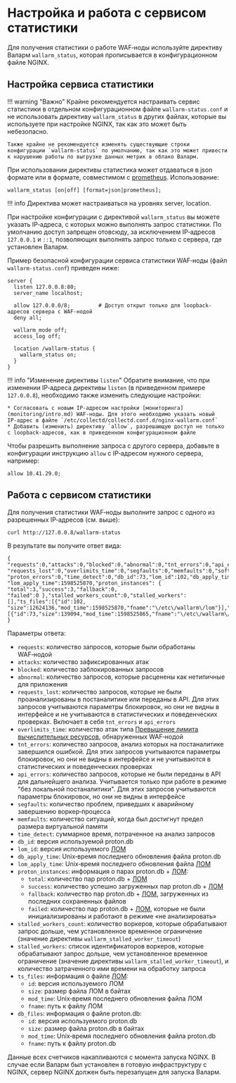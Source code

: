 [doc-configure-kubernetes]:     configure-kubernetes-ru.md

# Настройка и работа с сервисом статистики

Для получения статистики о работе WAF‑ноды используйте директиву Валарм `wallarm_status`, которая прописывается в конфигурационном файле NGINX.

## Настройка сервиса статистики

!!! warning "Важно"
    Крайне рекомендуется настраивать сервис статистики в отдельном конфигурационном файле `wallarm‑status.conf` и не использовать директиву `wallarm_status` в других файлах, которые вы используете при настройке NGINX, так как это может быть небезопасно.
    
    Также крайне не рекомендуется изменять существующие строки конфигурации `wallarm-status` по умолчанию, так как это может привести к нарушению работы по выгрузке данных метрик в облако Валарм.

При использовании директивы статистика может отдаваться в json формате или в формате, совместимом с [prometheus](https://prometheus.io/).
Использование:
```
wallarm_status [on|off] [format=json|prometheus];
```

!!! info
    Директива может настраиваться на уровнях server, location.

При настройке конфигурации с директивой `wallarm_status` вы можете указать IP‑адреса, с которых можно выполнять запрос статистики. 
По умолчанию доступ запрещен отовсюду, за исключением IP‑адресов `127.0.0.1` и `::1`, позволяющих выполнять запрос только с сервера, где установлен Валарм. 

Пример безопасной конфигурации сервиса статистики WAF‑ноды (файл `wallarm‑status.conf`) приведен ниже:

```
server {
  listen 127.0.0.8:80;
  server_name localhost;

  allow 127.0.0.0/8;         # Доступ открыт только для loopback-адресов сервера с WAF‑нодой 
  deny all;                  

  wallarm_mode off;
  access_log off;

  location /wallarm-status {
    wallarm_status on;
  }
}
```

!!! info "Изменение директивы `listen`"
    Обратите внимание, что при изменении IP‑адреса директивы `listen` (в приведенном примере `127.0.0.8`), необходимо также изменить следующие настройки:
    
    * Согласовать с новым IP‑адресом настройки [мониторинга](monitoring/intro.md) WAF‑ноды. Для этого необходимо указать новый IP‑адрес в файле `/etc/collectd/collectd.conf.d/nginx-wallarm.conf`
    * Добавить (изменить) директиву `allow`, разрешающую доступ не только с loopback-адресов, как в приведенном конфигурационном файле

Чтобы разрешить выполнение запроса с другого сервера, добавьте в конфигурации инструкцию `allow` с IP‑адресом нужного сервера, например: 

```
allow 10.41.29.0;
```

## Работа с сервисом статистики

Для получения статистики WAF‑ноды выполните запрос с одного из разрешенных IP‑адресов (см. выше):

``` bash
curl http://127.0.0.8/wallarm-status
```

В результате вы получите ответ вида:

```
{ "requests":0,"attacks":0,"blocked":0,"abnormal":0,"tnt_errors":0,"api_errors":0,
"requests_lost":0,"overlimits_time":0,"segfaults":0,"memfaults":0,"softmemfaults":0,
"proton_errors":0,"time_detect":0,"db_id":73,"lom_id":102,"db_apply_time":1598525865,
"lom_apply_time":1598525870,"proton_instances": { "total":3,"success":3,"fallback":0,
"failed":0 },"stalled_workers_count":0,"stalled_workers":[],"ts_files":[{"id":102,
"size":12624136,"mod_time":1598525870,"fname":"\/etc\/wallarm\/lom"}],"db_files":
[{"id":73,"size":139094,"mod_time":1598525865,"fname":"\/etc\/wallarm\/proton.db"}] }
```

Параметры ответа:

* `requests`: количество запросов, которые были обработаны WAF‑нодой
* `attacks`: количество зафиксированных атак
* `blocked`: количество заблокированных запросов
* `abnormal`: количество запросов, которые расценены как нетипичные для приложения
* `requests_lost`: количество запросов, которые не были проанализированы в постаналитике или переданы в API. Для этих запросов учитываются параметры блокировок, но они не видны в интерфейсе и не учитываются в статистических и поведенческих проверках. Включает в себя `tnt_errors` и `api_errors`
* `overlimits_time`: количество атак типа [Превышение лимита вычислительных ресурсов](../attacks-vulns-list.md#превышение-лимита-вычислительных-ресурсов), обнаруженных WAF‑нодой
* `tnt_errors`: количество запросов, анализ которых на постаналитике завершился ошибкой. Для этих запросов учитываются параметры блокировок, но они не видны в интерфейсе и не учитываются в статистических и поведенческих проверках
* `api_errors`: количество запросов, которые не были переданы в API для дальнейшего анализа. Учитывается только при работе в режиме "без локальной постаналитики". Для этих запросов учитываются параметры блокировок, но они не видны в интерфейсе
* `segfaults`: количество проблем, приведших к аварийному завершению воркер‑процесса
* `memfaults`: количество ситуаций, когда был достигнут предел размера виртуальной памяти
* `time_detect`: суммарное время, потраченное на анализ запросов
* `db_id`: версия используемой proton.db
* `lom_id`: версия используемого [ЛОМ](../glossary-ru.md#лом)
* `db_apply_time`: Unix‑время последнего обновления файла proton.db
* `lom_apply_time`: Unix‑время последнего обновления файла [ЛОМ](../glossary-ru.md#лом)
* `proton_instances`: информация о парах proton.db + [ЛОМ](../glossary-ru.md#лом):
    * `total`: количество пар proton.db + [ЛОМ](../glossary-ru.md#лом)
    * `success`: количество успешно загруженных пар proton.db + [ЛОМ](../glossary-ru.md#лом)
    * `fallback`: количество пар proton.db + [ЛОМ](../glossary-ru.md#лом), загруженных из последних сохраненных файлов
    * `failed`: количество пар proton.db + [ЛОМ](../glossary-ru.md#лом), которые не были инициализированы и работают в режиме «не анализировать»
* `stalled_workers_count`: количество воркеров, которые обрабатывают запрос дольше, чем установленное временное ограничение (значение директивы `wallarm_stalled_worker_timeout`)
* `stalled_workers`: список идентификаторов воркеров, которые обрабатывают запрос дольше, чем установленное временное ограничение (значение директивы `wallarm_stalled_worker_timeout`), и количество затраченного ими времени на обработку запроса
* `ts_files`: информация о файле [ЛОМ](../glossary-ru.md#лом):
    * `id`: версия используемого ЛОМ
    * `size`: размер файла ЛОМ в байтах
    * `mod_time`: Unix‑время последнего обновления файла ЛОМ
    * `fname`: путь к файлу ЛОМ
* `db_files`: информация о файле proton.db:
    * `id`: версия используемого proton.db
    * `size`: размер файла proton.db в байтах
    * `mod_time`: Unix‑время последнего обновления файла proton.db
    * `fname`: путь к файлу proton.db

Данные всех счетчиков накапливаются с момента запуска NGINX. В случае если Валарм был установлен в готовую инфраструктуру с NGINX, сервер NGINX должен быть перезапущен для запуска Валарм.
